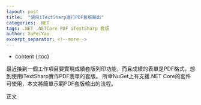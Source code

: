 ```yaml
---
layout: post
title:  "使用iTextSharp進行PDF套版輸出"
categories: .NET
tags: .NET .NETCore PDF iTextSharp 套版
author: XuPeiYao
excerpt_separator: <!--more-->
---
```


- content
{:toc}

最近接到一個工作項目要實現成績套版列印功能，而且成績的表單是PDF格式，想到使用iTextSharp實作PDF表單的套版。
所幸NuGet上有支援.NET Core的套件可使用，本文將簡單示範PDF套版輸出的流程。

<!--more-->

正文
